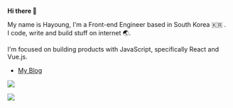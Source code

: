 <p>
  <b>Hi there 👋</b>
</p>
<p>My name is Hayoung, I'm a Front-end Engineer based in South Korea 🇰🇷 .<br>
I code, write and build stuff on internet 🌏.</p>

<p>I'm focused on building products with JavaScript, specifically React and Vue.js.</p>

* [My Blog](https://velog.io/@iamhayoung)

<p>
  <img src="https://hits.seeyoufarm.com/api/count/incr/badge.svg?url=https%3A%2F%2Fgithub.com%2Fiamhayoung%2F&count_bg=%23BB7E8C&title_bg=%23434343&icon=github.svg&icon_color=%23FFFFFF&title=HITS&edge_flat=false)](https://hits.seeyoufarm.com">
</p>

<p>
  <a href="https://github.com/anuraghazra/convoychat">
    <img align="center" src="https://github-readme-stats.vercel.app/api/top-langs/?username=iamhayoung&custom_title=My&nbsp;Languages&nbsp;🖥&layout=compact&count_private=true&show_icons=true&title_color=24292E&text_color=24292E&bg_color=F5EDF0&icon_color=24292E&hide_border=true)](https://github.com/anuraghazra/github-readme-stats" />
  </a>
</p>
